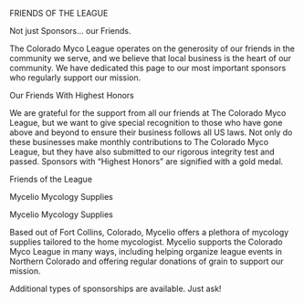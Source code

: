FRIENDS OF THE LEAGUE

Not just Sponsors… our Friends.

The Colorado Myco League operates on the generosity of our friends in the community we serve, and we believe that local business is the heart of our community. We have dedicated this page to our most important sponsors who regularly support our mission.

Our Friends With Highest Honors

We are grateful for the support from all our friends at The Colorado Myco League, but we want to give special recognition to those who have gone above and beyond to ensure their business follows all US laws. Not only do these businesses make monthly contributions to The Colorado Myco League, but they have also submitted to our rigorous integrity test and passed. Sponsors with “Highest Honors” are signified with a gold medal.

Friends of the League

Mycelio Mycology Supplies

Mycelio Mycology Supplies

Based out of Fort Collins, Colorado, Mycelio offers a plethora of mycology supplies tailored to the home mycologist. Mycelio supports the Colorado Myco League in many ways, including helping organize league events in Northern Colorado and offering regular donations of grain to support our mission.

Additional types of sponsorships are available. Just ask!